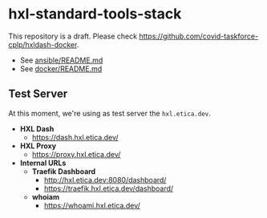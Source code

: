 # hxl-standard-tools-stack
This repository is a draft. Please check <https://github.com/covid-taskforce-cplp/hxldash-docker>.

- See [ansible/README.md](ansible/README.md)
- See [docker/README.md](ansible/README.md)

## Test Server

At this moment, we're using as test server the `hxl.etica.dev`.


- **HXL Dash**
  - <https://dash.hxl.etica.dev/>
- **HXL Proxy**
  - <https://proxy.hxl.etica.dev/>
- **Internal URLs**
  - **Traefik Dashboard**
    - <http://hxl.etica.dev:8080/dashboard/>
    - <https://traefik.hxl.etica.dev/dashboard/>
  - **whoiam**
    - <https://whoami.hxl.etica.dev/>
